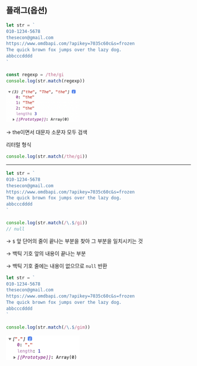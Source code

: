 ## 플래그(옵션)

```jsx
let str = `
010-1234-5678
thesecon@gmail.com
https://www.omdbapi.com/?apikey=7035c60c&s=frozen
The quick brown fox jumps over the lazy dog.
abbcccdddd
`

const regexp = /the/gi
console.log(str.match(regexp))
```

<img src="../images/7-2-3.png" width="200px" />

→ the이면서 대문자 소문자 모두 검색

리터럴 형식

```jsx
console.log(str.match(/the/gi))
```

---

```jsx
let str = `
010-1234-5678
thesecon@gmail.com
https://www.omdbapi.com/?apikey=7035c60c&s=frozen
The quick brown fox jumps over the lazy dog.
abbcccdddd
`

console.log(str.match(/\.$/gi))
// null
```

→ `$` 앞 단어의 줄이 끝나는 부분을 찾아 그 부분을 일치시키는 것

→ 백틱 기호 앞의 내용이 끝나는 부분

→ 백틱 기호 줄에는 내용이 없으므로 `null` 반환

```jsx
let str = `
010-1234-5678
thesecon@gmail.com
https://www.omdbapi.com/?apikey=7035c60c&s=frozen
The quick brown fox jumps over the lazy dog.
abbcccdddd
`

console.log(str.match(/\.$/gim))
```

<img src="../images/7-4-1.png" width="200px" />
